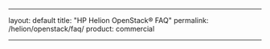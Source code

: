 
---
layout: default
title: "HP Helion OpenStack&#174; FAQ"
permalink: /helion/openstack/faq/
product: commercial

---
<!--UNDER REVISION-->





